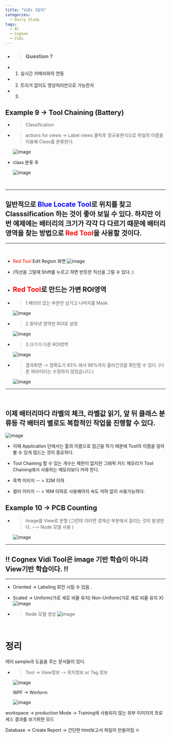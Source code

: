 ```yaml
---
title: "ViDi 3일차"
categories:
  - Daily Study
tags:
  - Al
  - Cognex
  - ViDi
---
```



- > ### Question  ?
- 1. 실시간 카메라와의 연동
- 2. 트리거 없이도 영상처리만으로 가능한지
- 3. 


## Example 9 -> Tool Chaining (Battery)
- > Classification
- > actions for views -> Label views 클릭후 정규표현식으로 파일의 이름을 이용해 Class를 분류한다. 

  ![image](https://user-images.githubusercontent.com/38587274/148475134-ca17433d-b353-4c0c-bae6-fe85f8725f42.png)

- class 분류 후

  ![image](https://user-images.githubusercontent.com/38587274/148478875-bb1e281e-79d2-4382-b311-2a3726636392.png)


</br>

* * * 
## 일반적으로 <span style = "color:Blue">Blue Locate Tool</span>로 위치를 찾고 Classsification 하는 것이 좋아 보일 수 있다. 하지만 이번 예제에는 배터리의 크기가 각각 다 다르기 때문에 배터리 영역을 찾는 방법으로 <span style = "color:Red">Red Tool</span>을 사용할 것이다. 

* * * 

</br>


- <span style = "color:Red">Red Tool</span> Edit Region 화면 
![image](https://user-images.githubusercontent.com/38587274/148476266-3494cf92-8439-4511-8beb-e01038d28c95.png)
- (직선을 그릴때 Shift를 누르고 하면 반듯한 직선을 그릴 수 있다. )

- ## <span style = "color:Red">Red Tool</span>로 만드는 가변 ROI영역
- > 1.배터리 있는 부분만 남기고 나머지를 Mask


  ![image](https://user-images.githubusercontent.com/38587274/148477921-812b636c-ecdb-492a-80c1-39712bac5559.png)

- > 2.찾아낸 영역만 ROI로 설정 


  ![image](https://user-images.githubusercontent.com/38587274/148477998-8161c355-da32-4b30-b980-314fcf23f505.png)

- > 3.크기가 다른 ROI영역


  ![image](https://user-images.githubusercontent.com/38587274/148478388-726c4910-00e9-4689-bbe4-7033ddf0accd.png)


- > 결과화면 -> 정확도가 83% 에서 96%까지 올라간것을 확인할 수 있다.
(다른 파라미터는 수정하지 않았습니다.) 

  ![image](https://user-images.githubusercontent.com/38587274/148478719-770a355f-7efa-43ce-9b25-a66077167c92.png)

---

</br>

## 이제 배터리마다 라벨의 체크, 라벨값 읽기, 앞 뒤 클래스 분류등 각 배터리 별로도 복합적인 작업을 진행할 수 있다. 
  ![image](https://user-images.githubusercontent.com/38587274/148481338-40016881-0405-4096-b990-062079684afd.png)

-  이때 Application 단에서는 툴의 이름으로 접근을 하기 때문에 Tool의 이름을 알아볼 수 있게 많드는 것이 중요하다. 
-  Tool Chaining 할 수 있는 개수는 제한이 없지만 그래픽 카드 메모리가 Tool Chaining에서 사용하는 메모리보다 커야 한다. 


- 흑백 이미지  -- > 32M 이하
- 컬러 이미지  -- > 16M 이하로 사용해야지 속도 저하 없이 사용가능하다.


## Example 10 -> PCB Counting 
- > Image를 View로 분할 (그런데 이러면 경계선 부분에서 잘리는 것이 발생한다. --> Node 모델 사용 )

  ![image](https://user-images.githubusercontent.com/38587274/148482254-def2e9ee-b8d8-4788-8c2c-8e461cb64bdf.png)

---
## !! Cognex Vidi Tool은 image 기반 학습이 아니라 View기반 학습이다. !!
---


- Oriented -> Labeling 회전 시킬 수 있음 . 
-  Scaled -> Uniform(가로 세로 비율 유지) Non-Uniform(가로 세로 비율 유지 X)
  ![image](https://user-images.githubusercontent.com/38587274/148483450-e6ca570c-1c3f-4e0f-a929-7d14a7a4be5c.png)


- > Node 모델 생성 
![image](https://user-images.githubusercontent.com/38587274/148483625-51c7745b-b0e3-4f29-812f-a96c922705b5.png)


</br>

# 정리


여러 sample과 도움을 주는 문서들이 있다. 

- > Tool -> View정보 -> 위치정보 or Tag 정보 

  ![image](https://user-images.githubusercontent.com/38587274/148490497-c37a984c-e1c7-4bf4-a97a-b1891723ba1c.png)

  WPF -> Winform 
  
  ![image](https://user-images.githubusercontent.com/38587274/148490582-b075c24d-af71-42f7-999f-c2af9ed268c2.png)

workspace -> production Mode 
-> Training에 사용되지 않는 외부 이미지의 프로세스 결과를 보기위한 모드

Database -> Create Report -> 간단한 html보고서 파일이 만들어짐 ㅇ

